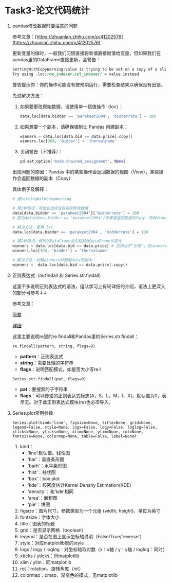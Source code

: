# Task3-论文代码统计

1. pandas修改数据时要注意的问题

    参考文章：[https://zhuanlan.zhihu.com/p/41202576](https://zhuanlan.zhihu.com/p/41202576)

    更新变量的值时，一般我们习惯直接将新值直接赋值给变量，但如果我们在pandas里的DataFrame直接更新，会警告：

    ```markdown
    SettingWithCopyWarning:value is trying to be set on a copy of a slice from a DataFrame.
    Try using .loc[row_indexer,col_indexer] = value instead
    ```

    警告提示你：你的操作可能没有按预期运行，需要检查结果以确保没有出错。

    先说解决方法：

    1. 如果要更改原始数据，请使用单一赋值操作（loc）：

        ```python
        data.loc[data.bidder == 'parakeet2004', 'bidderrate'] = 100
        ```

    2. 如果想要一个副本，请确保强制让 Pandas 创建副本：

        ```python
        winners = data.loc[data.bid == data.price].copy()
        winners.loc[304, 'bidder'] = 'therealname'
        ```

    3. 关闭警告（不推荐）：

        ```python
        pd.set_option('mode.chained_assignment', None)
        ```

    出现问题的原因：Pandas 中的某些操作会返回数据的视图（View），某些操作会返回数据的副本（Copy）

    具体例子及解释：

    ```python
    # 报SettingWithCopyWarning

    # 第1种情况：可能会造成没有实际修改数据
    data[data.bidder == 'parakeet2004']['bidderrate'] = 100
    # 因为data[data.bidder == 'parakeet2004']步骤是返回数据的Copy，而非View，因此修改操作不是原地进行，修改的内容并没有实际修改到数据上

    # 解决方法：使用.loc
    data.loc[data.bidder == 'parakeet2004', 'bidderrate'] = 100

    # 第2种情况：修改的DataFrame会引起其他DataFrame的变化
    winners = data.loc[data.bid == data.price] # 这相当于“引用”，在winners上的修改会同步到data上
    winners.loc[304, 'bidder'] = 'therealname'

    # 解决方法：创建winners时使用data的副本
    winners =  data.loc[data.bid == data.price].copy()
    ```

2. 正则表达式（re.findall 和 Series.str.findall）

    这里不多说明正则表达式的语法，组队学习上有较详细的介绍，语法上更深入的部分可参考↓↓

    参考文章：

    [简要](https://docs.python.org/zh-cn/3/library/re.html?highlight=%E6%AD%A3%E5%88%99%E8%A1%A8%E8%BE%BE%E5%BC%8F)

    [详细](https://docs.python.org/zh-cn/3/howto/regex.html#regex-howto)

    这里主要说明re里的re.findall和Pandas里的Series.str.findall：

    `re.findall(pattern, string, flags=0)`

    - **pattern**：正则表达式
    - **string**：需要处理的字符串
    - **flags**：说明匹配模式，如是否大小写re.I

    `Series.str.findall(pat, flags=0)`

    - **pat**：要搜索的子字符串
    - **flags**：可以传递的正则表达式标志(A，S，L，M，I，X)，默认值为0，表示无。对于此正则表达式模块(re)也必须导入。

3. Series.plot常用参数

    `Series.plot(kind='line', figsize=None, title=None, grid=None, legend=False, style=None, logx=False, logy=False, loglog=False, xticks=None, yticks=None, xlim=None, ylim=None, rot=None, fontsize=None, colormap=None, table=False, label=None)`

    1. kind：
        - ‘line’:默认值。线性图
        - ‘bar’：垂直条形图
        - ‘barh’：水平条形图
        - ‘hist’：柱状图
        - ‘box’：box plot
        - ‘kde’：核密度估计Kernel Density Estimation(KDE)
        - ‘density’：和’kde’相同
        - ‘area’：面积图
        - ‘pie’：饼图
    2. figsize：图片尺寸。参数类型为一个元组 (width, height)，单位为英寸
    3. fontsize：字体大小
    4. title：图表的标题
    5. grid：是否显示网格（boolean）
    6. legend：是否在图上显示坐标轴说明（False/True/’reverse’）
    7. style：对应matplotlib里的style
    8. logx / logy / loglog：对坐标轴取对数（x：x轴 / y：y轴 / loglog：同时）
    9. xticks / yticks：同matplotlib
    10. xlim / ylim：同matplotlib
    11. rot：rotation，旋转角度（int）
    12. colormap：cmap，渐变色的模式，见matplotlib
